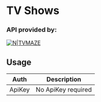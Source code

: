 # TV Shows

### API provided by:

[![N|TVMAZE](https://static.tvmaze.com/images/tvm-header-logo.png)](https://www.tvmaze.com/api)


## Usage

| Auth | Description |
| --- | --- |
| ApiKey | No ApiKey required |




